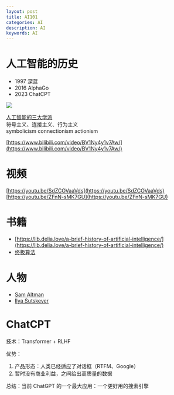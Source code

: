 ```yaml
---
layout: post
title: AI101
categories: AI
description: AI
keywords: AI
---
```


# 人工智能的历史

- 1997 深蓝
- 2016 AlphaGo
- 2023 ChatCPT

![](https://img2023.cnblogs.com/blog/120296/202304/120296-20230413212715449-792849795.jpg)

[人工智能的三大学派](https://www.cnblogs.com/ghj1976/p/ren-gong-zhi-neng-de-san-da-xue-pai.html)  
符号主义、连接主义、行为主义  
symbolicism connectionism actionism

[https://www.bilibili.com/video/BV1Ny4y1v7Aw/](https://www.bilibili.com/video/BV1Ny4y1v7Aw/)

# 视频

[https://youtu.be/SdZCOVaaVds](https://youtu.be/SdZCOVaaVds)  
[https://youtu.be/ZFnN-sMK7GU](https://youtu.be/ZFnN-sMK7GU)

# 书籍

- [https://lib.delia.love/a-brief-history-of-artificial-intelligence/](https://lib.delia.love/a-brief-history-of-artificial-intelligence/)
- [终极算法](https://lib.delia.love/the-master-algorithm/)

# 人物

- [Sam Altman](https://en.wikipedia.org/wiki/Sam_Altman)
- [Ilya Sutskever](https://youtu.be/13CZPWmke6A)

# ChatCPT

技术：Transformer + RLHF

优势：

1. 产品形态：人类已经适应了对话框（RTFM、Google）
2. 暂时没有商业利益，之间给出高质量的数据

总结：当前 ChatGPT 的一个最大应用：一个更好用的搜索引擎
